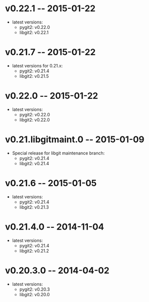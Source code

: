 
# v0.22.1 -- 2015-01-22

- latest versions:
  - pygit2:  v0.22.0
  - libgit2: v0.22.1


# v0.21.7 -- 2015-01-22

- latest versions for 0.21.x:
  - pygit2:  v0.21.4
  - libgit2: v0.21.5


# v0.22.0 -- 2015-01-22

- latest versions:
  - pygit2:  v0.22.0
  - libgit2: v0.22.0


# v0.21.libgitmaint.0 -- 2015-01-09

- Special release for libgit maintenance branch:
  - pygit2:  v0.21.4
  - libgit2: v0.21.4


# v0.21.6 -- 2015-01-05

- latest versions:
  - pygit2:  v0.21.4
  - libgit2: v0.21.3


# v0.21.4.0 -- 2014-11-04

- latest versions:
  - pygit2:  v0.21.4
  - libgit2: v0.21.2


# v0.20.3.0 -- 2014-04-02

- latest versions:
  - pygit2:  v0.20.3
  - libgit2: v0.20.0

